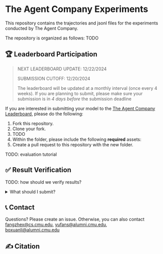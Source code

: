 # The Agent Company Experiments
This repository contains the trajectories and jsonl files for the experiments conducted by The Agent Company.

The repository is organized as follows:
TODO

## 🏆 Leaderboard Participation

> NEXT LEADERBOARD UPDATE: 12/22/2024
> 
> SUBMISSION CUTOFF: 12/20/2024
>
> The leaderboard will be updated at a monthly interval (once every 4 weeks). If you are planning to submit, please make sure your submission is in *4 days before* the submission deadline

If you are interested in submitting your model to the [The Agent Company Leaderboard](https://the-agent-company.com/), please do the following:
1. Fork this repository.
2. Clone your fork.
3. TODO
4. Within the folder, please include the following **required** assets:
5. Create a pull request to this repository with the new folder.

TODO: evaluation tutorial

## ✅ Result Verification
TODO: how should we verify results?

<details>
<summary>What should I submit?</summary>
* Evaluator records: required
* Trajectory upload: required (for SWE-bench it wasn’t originally required)
* Screenshot: Optional
* Open source: not required, but you get recognized
* Verified: not required, but you get recognized
</details>

## 📞 Contact
Questions? Please create an issue. Otherwise, you can also contact fangzhex@cs.cmu.edu, yufans@alumni.cmu.edu, boxuanli@alumni.cmu.edu

## ✍️ Citation